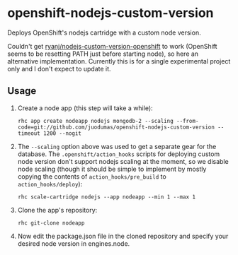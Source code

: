 # openshift-nodejs-custom-version
Deploys OpenShift's nodejs cartridge with a custom node version.

Couldn't get [ryanj/nodejs-custom-version-openshift][1] to work (OpenShift seems to be resetting PATH just before starting node), so here an alternative implementation. Currently this is for a single experimental project only and I don't expect to update it.

[1]: https://github.com/ryanj/nodejs-custom-version-openshift

## Usage

1. Create a node app (this step will take a while):

    `rhc app create nodeapp nodejs mongodb-2 --scaling --from-code=git://github.com/juodumas/openshift-nodejs-custom-version --timeout 1200 --nogit`
    
2. The `--scaling` option above was used to get a separate gear for the database. The `.openshift/action_hooks` scripts for deploying custom node version don't support nodejs scaling at the moment, so we disable node scaling (though it should be simple to implement by mostly copying the contents of `action_hooks/pre_build` to `action_hooks/deploy`):
    
    `rhc scale-cartridge nodejs --app nodeapp --min 1 --max 1`

3. Clone the app's repository:

    `rhc git-clone nodeapp`

4. Now edit the package.json file in the cloned repository and specify your desired node version in engines.node.
